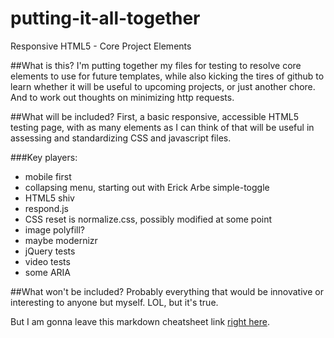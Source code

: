 # putting-it-all-together
Responsive HTML5 - Core Project Elements

##What is this?
I'm putting together my files for testing to resolve core elements to use for future templates, while also kicking the tires of github to learn whether it will be useful to upcoming projects, or just another chore. And to work out thoughts on minimizing http requests.

##What will be included?
First, a basic responsive, accessible HTML5 testing page, with as many elements as I can think of that will be useful in assessing and standardizing CSS and javascript files.

###Key players:

- mobile first
- collapsing menu, starting out with Erick Arbe simple-toggle
- HTML5 shiv
- respond.js
- CSS reset is normalize.css, possibly modified at some point
- image polyfill?
- maybe modernizr
- jQuery tests
- video tests
- some ARIA

##What won't be included?
Probably everything that would be innovative or interesting to anyone but myself. LOL, but it's true.

But I am gonna leave this markdown cheatsheet link [right here](https://github.com/adam-p/markdown-here/wiki/Markdown-Cheatsheet).
